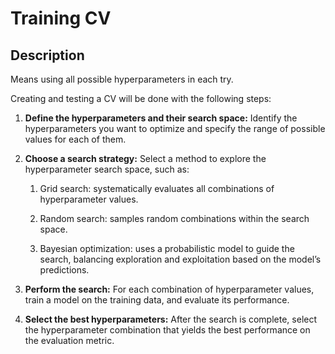 # Training CV

## Description

Means using all possible hyperparameters in each try.

Creating and testing a CV will be done with the following steps:

1. **Define the hyperparameters and their search space:** Identify the hyperparameters you want to optimize and specify the range of possible values for each of them.

2. **Choose a search strategy:** Select a method to explore the hyperparameter search space, such as:

   1. Grid search: systematically evaluates all combinations of hyperparameter values.

   2. Random search: samples random combinations within the search space.

   3. Bayesian optimization: uses a probabilistic model to guide the search, balancing exploration and exploitation based on the model’s predictions.

3. **Perform the search:** For each combination of hyperparameter values, train a model on the training data, and evaluate its performance.

4. **Select the best hyperparameters:** After the search is complete, select the hyperparameter combination that yields the best performance on the evaluation metric.
